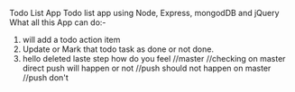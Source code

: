 Todo List App
Todo list app using Node, Express, mongodDB and jQuery
What all this App can do:-

1. will add a todo action item
2. Update or Mark that todo task as done or not done.
3. hello deleted laste step how do you feel
   //master
   //checking on master direct push will happen or not
   //push should not happen on master
   //push don't
